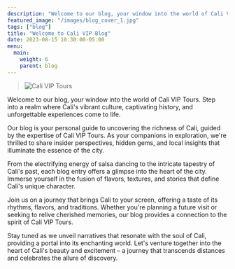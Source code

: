 ```yaml
---
description: "Welcome to our blog, your window into the world of Cali VIP Tours. Step into a realm where Cali's vibrant culture, captivating history, and unforgettable experiences come to life."
featured_image: "/images/blog_cover_1.jpg"
tags: ["blog"]
title: "Welcome to Cali VIP Blog"
date: 2023-08-15 10:30:00-05:00
menu:
  main:
    weight: 6
    parent: blog
---
```


> ![Cali VIP Tours](/images/blog_1.jpg) 

Welcome to our blog, your window into the world of Cali VIP Tours. Step into a realm where Cali's vibrant culture, captivating history, and unforgettable experiences come to life.

Our blog is your personal guide to uncovering the richness of Cali, guided by the expertise of Cali VIP Tours. As your companions in exploration, we're thrilled to share insider perspectives, hidden gems, and local insights that illuminate the essence of the city.

From the electrifying energy of salsa dancing to the intricate tapestry of Cali's past, each blog entry offers a glimpse into the heart of the city. Immerse yourself in the fusion of flavors, textures, and stories that define Cali's unique character.

Join us on a journey that brings Cali to your screen, offering a taste of its rhythms, flavors, and traditions. Whether you're planning a future visit or seeking to relive cherished memories, our blog provides a connection to the spirit of Cali VIP Tours.

Stay tuned as we unveil narratives that resonate with the soul of Cali, providing a portal into its enchanting world. Let's venture together into the heart of Cali's beauty and excitement – a journey that transcends distances and celebrates the allure of discovery.
